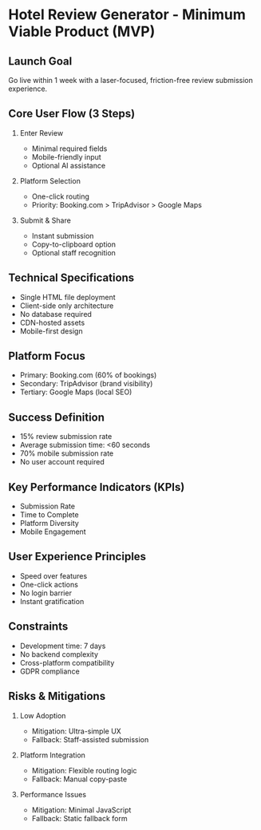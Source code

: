 # Hotel Review Generator - Minimum Viable Product (MVP)

## Launch Goal
Go live within 1 week with a laser-focused, friction-free review submission experience.

## Core User Flow (3 Steps)
1. Enter Review
   - Minimal required fields
   - Mobile-friendly input
   - Optional AI assistance

2. Platform Selection
   - One-click routing
   - Priority: Booking.com > TripAdvisor > Google Maps

3. Submit & Share
   - Instant submission
   - Copy-to-clipboard option
   - Optional staff recognition

## Technical Specifications
- Single HTML file deployment
- Client-side only architecture
- No database required
- CDN-hosted assets
- Mobile-first design

## Platform Focus
- Primary: Booking.com (60% of bookings)
- Secondary: TripAdvisor (brand visibility)
- Tertiary: Google Maps (local SEO)

## Success Definition
- 15% review submission rate
- Average submission time: <60 seconds
- 70% mobile submission rate
- No user account required

## Key Performance Indicators (KPIs)
- Submission Rate
- Time to Complete
- Platform Diversity
- Mobile Engagement

## User Experience Principles
- Speed over features
- One-click actions
- No login barrier
- Instant gratification

## Constraints
- Development time: 7 days
- No backend complexity
- Cross-platform compatibility
- GDPR compliance

## Risks & Mitigations
1. Low Adoption
   - Mitigation: Ultra-simple UX
   - Fallback: Staff-assisted submission

2. Platform Integration
   - Mitigation: Flexible routing logic
   - Fallback: Manual copy-paste

3. Performance Issues
   - Mitigation: Minimal JavaScript
   - Fallback: Static fallback form